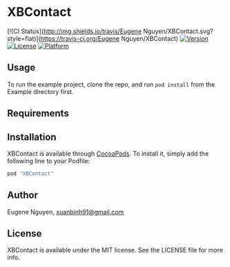 # XBContact

[![CI Status](http://img.shields.io/travis/Eugene Nguyen/XBContact.svg?style=flat)](https://travis-ci.org/Eugene Nguyen/XBContact)
[![Version](https://img.shields.io/cocoapods/v/XBContact.svg?style=flat)](http://cocoapods.org/pods/XBContact)
[![License](https://img.shields.io/cocoapods/l/XBContact.svg?style=flat)](http://cocoapods.org/pods/XBContact)
[![Platform](https://img.shields.io/cocoapods/p/XBContact.svg?style=flat)](http://cocoapods.org/pods/XBContact)

## Usage

To run the example project, clone the repo, and run `pod install` from the Example directory first.

## Requirements

## Installation

XBContact is available through [CocoaPods](http://cocoapods.org). To install
it, simply add the following line to your Podfile:

```ruby
pod "XBContact"
```

## Author

Eugene Nguyen, xuanbinh91@gmail.com

## License

XBContact is available under the MIT license. See the LICENSE file for more info.
